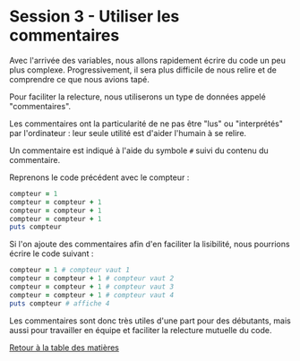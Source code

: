 # Session 3 - Utiliser les commentaires

Avec l'arrivée des variables, nous allons rapidement écrire du code un peu plus complexe. Progressivement, il sera plus difficile de nous relire et de comprendre ce que nous avions tapé.

Pour faciliter la relecture, nous utiliserons un type de données appelé "commentaires".

Les commentaires ont la particularité de ne pas être "lus" ou "interprétés" par l'ordinateur : leur seule utilité est d'aider l'humain à se relire.

Un commentaire est indiqué à l'aide du symbole `#` suivi du contenu du commentaire.

Reprenons le code précédent avec le compteur :

```ruby
compteur = 1
compteur = compteur + 1
compteur = compteur + 1
compteur = compteur + 1
puts compteur
```

Si l'on ajoute des commentaires afin d'en faciliter la lisibilité, nous pourrions écrire le code suivant :

```ruby
compteur = 1 # compteur vaut 1
compteur = compteur + 1 # compteur vaut 2
compteur = compteur + 1 # compteur vaut 3
compteur = compteur + 1 # compteur vaut 4
puts compteur # affiche 4
```

Les commentaires sont donc très utiles d'une part pour des débutants, mais aussi pour travailler en équipe et faciliter la relecture mutuelle du code.

[Retour à la table des matières](../../../)